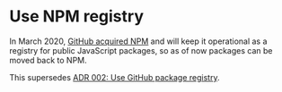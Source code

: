 # Use NPM registry

In March 2020,
[GitHub acquired NPM](https://github.blog/2020-03-16-npm-is-joining-github/) and
will keep it operational as a registry for public JavaScript packages, so as of
now packages can be moved back to NPM.

This supersedes
[ADR 002: Use GitHub package registry](https://github.com/coderbyheart/bdd-feature-runner-aws/blob/320da04ff3a9db05af4e793f2a34d018749024f0/adr/002-use-github-package-registry.md).
